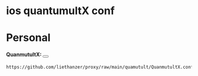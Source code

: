 # ios quantumultX conf
# Personal 


#### QuanmutultX: <button type="button" onclick="navigator.clipboard.writeText('https://github.com/liethanzer/proxy/raw/main/quamutult/QuanmutultX.conf')">
    https://github.com/liethanzer/proxy/raw/main/quamutult/QuanmutultX.conf
</button>
